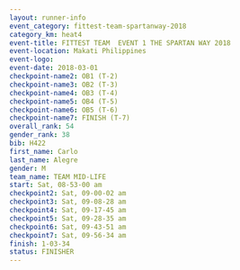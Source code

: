 ```yaml
---
layout: runner-info 
event_category: fittest-team-spartanway-2018 
category_km: heat4 
event-title: FITTEST TEAM  EVENT 1 THE SPARTAN WAY 2018 
event-location: Makati Philippines 
event-logo: 
event-date: 2018-03-01 
checkpoint-name2: OB1 (T-2) 
checkpoint-name3: OB2 (T-3) 
checkpoint-name4: OB3 (T-4) 
checkpoint-name5: OB4 (T-5) 
checkpoint-name6: OB5 (T-6) 
checkpoint-name7: FINISH (T-7) 
overall_rank: 54
gender_rank: 38
bib: H422
first_name: Carlo
last_name: Alegre
gender: M
team_name: TEAM MID-LIFE
start: Sat, 08-53-00 am
checkpoint2: Sat, 09-00-02 am
checkpoint3: Sat, 09-08-28 am
checkpoint4: Sat, 09-17-45 am
checkpoint5: Sat, 09-28-35 am
checkpoint6: Sat, 09-43-51 am
checkpoint7: Sat, 09-56-34 am
finish: 1-03-34
status: FINISHER
---
```

